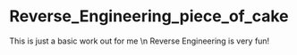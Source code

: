 # Reverse_Engineering_piece_of_cake
This is just a basic work out for me \n
Reverse Engineering is very fun!
